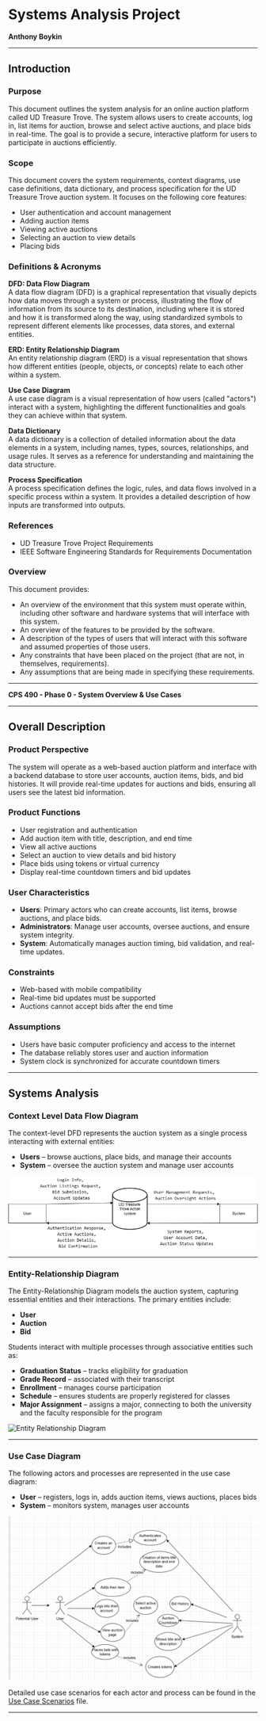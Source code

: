 # Systems Analysis Project
  
**Anthony Boykin**  
 

---

## Introduction

### Purpose  
This document outlines the system analysis for an online auction platform called UD Treasure Trove. The system allows users to create accounts, log in, list items for auction, browse and select active auctions, and place bids in real-time. The goal is to provide a secure, interactive platform for users to participate in auctions efficiently.

### Scope  
This document covers the system requirements, context diagrams, use case definitions, data dictionary, and process specification for the UD Treasure Trove auction system. It focuses on the following core features:

- User authentication and account management
- Adding auction items
- Viewing active auctions
- Selecting an auction to view details
- Placing bids

### Definitions & Acronyms  
**DFD: Data Flow Diagram**  
A data flow diagram (DFD) is a graphical representation that visually depicts how data moves through a system or process, illustrating the flow of information from its source to its destination, including where it is stored and how it is transformed along the way, using standardized symbols to represent different elements like processes, data stores, and external entities.  

**ERD: Entity Relationship Diagram**  
An entity relationship diagram (ERD) is a visual representation that shows how different entities (people, objects, or concepts) relate to each other within a system.  

**Use Case Diagram**  
A use case diagram is a visual representation of how users (called "actors") interact with a system, highlighting the different functionalities and goals they can achieve within that system.  

**Data Dictionary**  
A data dictionary is a collection of detailed information about the data elements in a system, including names, types, sources, relationships, and usage rules. It serves as a reference for understanding and maintaining the data structure.  

**Process Specification**  
A process specification defines the logic, rules, and data flows involved in a specific process within a system. It provides a detailed description of how inputs are transformed into outputs.  

### References  
- UD Treasure Trove Project Requirements
- IEEE Software Engineering Standards for Requirements Documentation 

### Overview  
This document provides:  
- An overview of the environment that this system must operate within, including other software and hardware systems that will interface with this system.  
- An overview of the features to be provided by the software.  
- A description of the types of users that will interact with this software and assumed properties of those users.  
- Any constraints that have been placed on the project (that are not, in themselves, requirements).  
- Any assumptions that are being made in specifying these requirements.  

---

**CPS 490 - Phase 0 - System Overview & Use Cases**  

---

## Overall Description

### Product Perspective  
The system will operate as a web-based auction platform and interface with a backend database to store user accounts, auction items, bids, and bid histories. It will provide real-time updates for auctions and bids, ensuring all users see the latest bid information.

### Product Functions  
- User registration and authentication
- Add auction item with title, description, and end time
- View all active auctions
- Select an auction to view details and bid history
- Place bids using tokens or virtual currency
- Display real-time countdown timers and bid updates

### User Characteristics  
- **Users**: Primary actors who can create accounts, list items, browse auctions, and place bids.  
- **Administrators**: Manage user accounts, oversee auctions, and ensure system integrity.
- **System**: Automatically manages auction timing, bid validation, and real-time updates.

### Constraints  
- Web-based with mobile compatibility
- Real-time bid updates must be supported
- Auctions cannot accept bids after the end time  

### Assumptions  
- Users have basic computer proficiency and access to the internet
- The database reliably stores user and auction information
- System clock is synchronized for accurate countdown timers

---

## Systems Analysis

### Context Level Data Flow Diagram  
The context-level DFD represents the auction system as a single process interacting with external entities:  
- **Users** – browse auctions, place bids, and manage their accounts
- **System** – oversee the auction system and manage user accounts  

![Context Level DFD](Diagrams/ContextLevelDFD.drawio.png)  

---

### Entity-Relationship Diagram  
The Entity-Relationship Diagram models the auction system, capturing essential entities and their interactions. The primary entities include:  
- **User**  
- **Auction**  
- **Bid**    

Students interact with multiple processes through associative entities such as:  
- **Graduation Status** – tracks eligibility for graduation  
- **Grade Record** – associated with their transcript  
- **Enrollment** – manages course participation  
- **Schedule** – ensures students are properly registered for classes  
- **Major Assignment** – assigns a major, connecting to both the university and the faculty responsible for the program  



![Entity Relationship Diagram](Diagrams/ER%20Diagram.png)  

---

### Use Case Diagram  
The following actors and processes are represented in the use case diagram:  

- **User** – registers, logs in, adds auction items, views auctions, places bids  
- **System** – monitors system, manages user accounts 

![Use Case Diagram](Diagrams/UseCaseDiagram.png)  

Detailed use case scenarios for each actor and process can be found in the [Use Case Scenarios](case.md) file.

---

